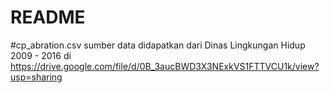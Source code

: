 # README

#cp_abration.csv
sumber data didapatkan dari Dinas Lingkungan Hidup 2009 - 2016 di https://drive.google.com/file/d/0B_3aucBWD3X3NExkVS1FTTVCU1k/view?usp=sharing
